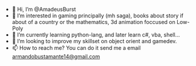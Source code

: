 - 👋 Hi, I’m @AmadeusBurst
- 👀 I’m interested in gaming principally (mh saga), books about story if about of a country or the mathematics, 3d animation foccused on Low-Poly
- 🌱 I’m currently learning python-lang, and later learn c#, vba, shell...
- 💞️ I’m looking to improve my skillset on object orient and gamedev.
- 📫 How to reach me? You can do it send me a email armandobustamante14@gmail.com

<!---
AmadeusBurst/AmadeusBurst is a ✨ special ✨ repository because its `README.md` (this file) appears on your GitHub profile.
You can click the Preview link to take a look at your changes.
--->
